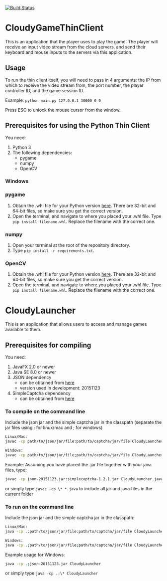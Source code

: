 [![Build Status](https://travis-ci.org/insert-coin/CloudyGameThinClient.svg?branch=master)](https://travis-ci.org/insert-coin/CloudyGameThinClient)

# CloudyGameThinClient
This is an application that the player uses to play the game. The player will receive an input video stream from the cloud servers, and send their keyboard and mouse inputs to the servers via this application.

## Usage
To run the thin client itself, you will need to pass in 4 arguments: the IP from which to receive the video stream from, the port number, the player controller ID, and the game session ID.

Example: 
`python main.py 127.0.0.1 30000 0 0`

Press ESC to unlock the mouse cursor from the window.

## Prerequisites for using the Python Thin Client 
You need:

1. Python 3
2. The following dependencies:
    - pygame
    - numpy
    - OpenCV

### Windows

### pygame
1. Obtain the .whl file for your Python version [here](http://www.lfd.uci.edu/~gohlke/pythonlibs/#pygame). There are 32-bit and 64-bit files, so make sure you get the correct version.
2. Open the terminal, and navigate to where you placed your .whl file. Type `pip install filename.whl`. Replace the filename with the correct one.

### numpy
1. Open your terminal at the root of the repository directory. 
2. Type `pip install -r requirements.txt`.

### OpenCV
1. Obtain the .whl file for your Python version [here](http://www.lfd.uci.edu/~gohlke/pythonlibs/#opencv). There are 32-bit and 64-bit files, so make sure you get the correct version.
2. Open the terminal, and navigate to where you placed your .whl file. Type `pip install filename.whl`. Replace the filename with the correct one.


# CloudyLauncher
This is an application that allows users to access and manage games available to them.

## Prerequisites for compiling
You need:

1. JavaFX 2.0 or newer
2. Java SE 8.0 or newer
3. JSON dependency
    - can be obtained from [here](http://mvnrepository.com/artifact/org.json/json)
    - version used in development: 20151123
4. SimpleCaptcha dependency
    - can be obtained from [here](http://simplecaptcha.sourceforge.net)

### To compile on the command line
Include the json jar and the simple captcha jar in the classpath
(separate the jar files using : for linux/mac and ; for windows)
```bash
Linux/Mac:
javac -cp path/to/json/jar/file:path/to/captcha/jar/file CloudyLauncher.java Game.java CloudyLauncherJsonParser.java CloudyLauncherServerInterface.java

Windows:
javac -cp path/to/json/jar/file;path/to/captcha/jar/file CloudyLauncher.java Game.java CloudyLauncherJsonParser.java CloudyLauncherServerInterface.java
```
Example: Assuming you have placed the .jar file together with your java files, type:
```bash
javac -cp json-20151123.jar:simplecaptcha-1.2.1.jar CloudyLauncher.java Game.java CloudyLauncherJsonParser.java CloudyLauncherServerInterface.java
```
or simply type `javac -cp \* *.java` to include all jar and java files in the current folder

### To run on the command line
Include the json jar and the simple captcha jar in the classpath:
```bash
Linux/Mac:
java -cp .:path/to/json/jar/file:path/to/captcha/jar/file CloudyLauncher

Windows:
java -cp .;path/to/json/jar/file;path/to/captcha/jar/file CloudyLauncher
```
Example usage for Windows:
```bash
java -cp .;json-20151123.jar CloudyLauncher
```
or simply type `java -cp .;\* CloudyLauncher`
